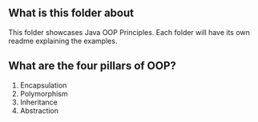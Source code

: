 ## What is this folder about
This folder showcases Java OOP Principles. Each folder will have its own readme explaining the examples. 

## What are the four pillars of OOP?
1. Encapsulation
2. Polymorphism
3. Inheritance
4. Abstraction